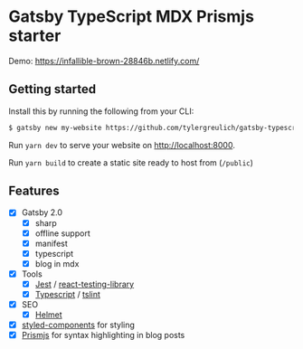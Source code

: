 # Gatsby TypeScript MDX Prismjs starter

Demo: <https://infallible-brown-28846b.netlify.com/>

## Getting started

Install this by running the following from your CLI:

```bash
$ gatsby new my-website https://github.com/tylergreulich/gatsby-typescript-mdx-prismjs-starter
```

Run `yarn dev` to serve your website on <http://localhost:8000>.

Run `yarn build` to create a static site ready to host from (`/public`)

## Features

- [x] Gatsby 2.0
  - [x] sharp
  - [x] offline support
  - [x] manifest
  - [x] typescript
  - [x] blog in mdx
- [x] Tools
  - [x] [Jest](https://facebook.github.io/jest/) / [react-testing-library](https://github.com/kentcdodds/react-testing-library)
  - [x] [Typescript](https://www.typescriptlang.org/) / [tslint](https://palantir.github.io/tslint/)
- [x] SEO
  - [x] [Helmet](https://github.com/nfl/react-helmet)
- [x] [styled-components](https://www.styled-components.com/) for styling
- [x] [Prismjs](https://prismjs.com/) for syntax highlighting in blog posts

